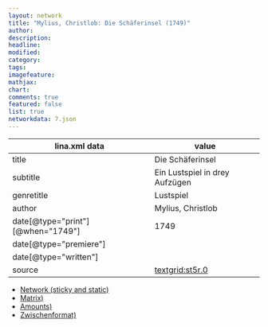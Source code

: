 ```yaml
---
layout: network
title: "Mylius, Christlob: Die Schäferinsel (1749)"
author:
description:
headline:
modified:
category:
tags:
imagefeature: 
mathjax: 
chart: 
comments: true
featured: false
list: true
networkdata: 7.json
---
```

lina.xml data  | value
------------- | -------------
title|Die Schäferinsel
subtitle|Ein Lustspiel in drey Aufzügen
genretitle|Lustspiel
author|Mylius, Christlob
date[@type="print"][@when="1749"]|1749
date[@type="premiere"]|
date[@type="written"]|
source|[textgrid:st5r.0](https://textgridlab.org/1.0/tgcrud-public/rest/textgrid:st5r.0/data)



* [Network (sticky and static)](/linas/network7)
* [Matrix)](/linas/matrix7)
* [Amounts)](/linas/amount7)
* [Zwischenformat)](/linas/lina7 )
